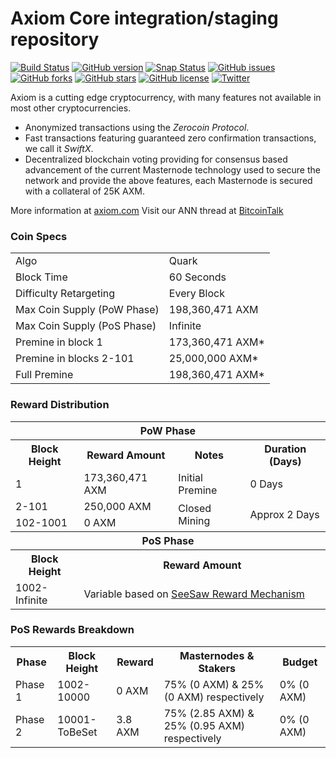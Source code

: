 Axiom Core integration/staging repository
=====================================

[![Build Status](https://travis-ci.org/axiom/axiom.svg?branch=master)](https://travis-ci.org/axiom/axiom) [![GitHub version](https://badge.fury.io/gh/axiom%2Faxiom.svg)](https://badge.fury.io/gh/axiom%2Faxiom) [![Snap Status](https://build.snapcraft.io/badge/axiom/axiom.svg)](https://build.snapcraft.io/user/axiom/axiom) [![GitHub issues](https://img.shields.io/github/issues/axiom/axiom.svg)](https://github.com/axiom/axiom/issues) [![GitHub forks](https://img.shields.io/github/forks/axiom/axiom.svg)](https://github.com/axiom/axiom/network) [![GitHub stars](https://img.shields.io/github/stars/axiom/axiom.svg)](https://github.com/axiom/axiom/stargazers) [![GitHub license](https://img.shields.io/github/license/axiom/axiom.svg)](https://github.com/axiom/axiom/blob/master/COPYING) [![Twitter](https://img.shields.io/twitter/url/http/github.com/axiom/axiom.svg?style=social)](https://twitter.com/intent/tweet?text=Wow:&url=http%3A%2F%2Fgithub.com%2Faxiom%2Faxiom)

Axiom is a cutting edge cryptocurrency, with many features not available in most other cryptocurrencies.
- Anonymized transactions using the _Zerocoin Protocol_.
- Fast transactions featuring guaranteed zero confirmation transactions, we call it _SwiftX_.
- Decentralized blockchain voting providing for consensus based advancement of the current Masternode
  technology used to secure the network and provide the above features, each Masternode is secured
  with a collateral of 25K AXM.

More information at [axiom.com](http://www.axiom.com/) Visit our ANN thread at [BitcoinTalk](https://bitcointalk.org/index.php?topic=1911583.0)

### Coin Specs
<table>
<tr><td>Algo</td><td>Quark</td></tr>
<tr><td>Block Time</td><td>60 Seconds</td></tr>
<tr><td>Difficulty Retargeting</td><td>Every Block</td></tr>
<tr><td>Max Coin Supply (PoW Phase)</td><td>198,360,471 AXM</td></tr>
<tr><td>Max Coin Supply (PoS Phase)</td><td>Infinite</td></tr>
<tr><td>Premine in block 1</td><td>173,360,471 AXM*</td></tr>
<tr><td>Premine in blocks 2-101</td><td>25,000,000 AXM*</td></tr>
<tr><td>Full Premine</td><td>198,360,471 AXM*</td></tr>
</table>

### Reward Distribution

<table>
<th colspan=4>PoW Phase</th>
<tr><th>Block Height</th><th>Reward Amount</th><th>Notes</th><th>Duration (Days)</th></tr>
<tr><td>1</td><td>173,360,471 AXM</td><td>Initial Premine</td><td>0 Days</td></tr>
<tr><td>2-101</td><td>250,000 AXM</td><td rowspan=2>Closed Mining</td><td rowspan=2> Approx 2 Days</td></tr>
<tr><td>102-1001</td><td>0 AXM</td></tr>
<tr><th colspan=4>PoS Phase</th></tr>
<tr><th>Block Height</th><th colspan=3>Reward Amount</th></tr>
<tr><td>1002-Infinite</td><td colspan=3>Variable based on <a href="https://pivx.org/knowledge-base/see-saw-rewards-mechanism/">SeeSaw Reward Mechanism</a></td></tr>
</table>

### PoS Rewards Breakdown

<table>
<th>Phase</th><th>Block Height</th><th>Reward</th><th>Masternodes & Stakers</th><th>Budget</th>
<tr><td>Phase 1</td><td>1002-10000</td><td>0 AXM</td><td>75% (0 AXM) & 25% (0 AXM) respectively</td><td>0% (0 AXM)</td></tr>
<tr><td>Phase 2</td><td>10001-ToBeSet</td><td>3.8 AXM</td><td>75% (2.85 AXM) & 25% (0.95 AXM) respectively</td><td>0% (0 AXM)</td></tr>
</table>
